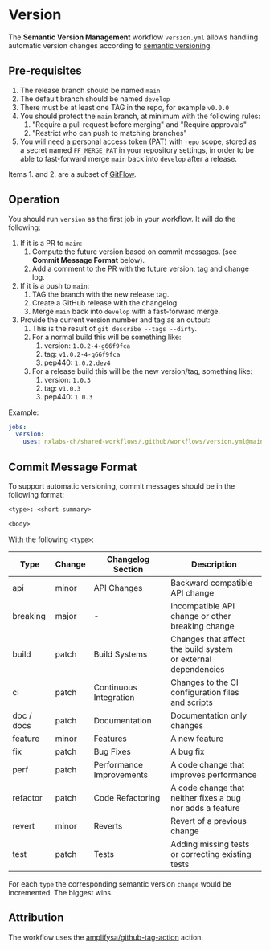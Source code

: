 # Version

The **Semantic Version Management** workflow `version.yml` allows handling automatic version changes according to [semantic versioning](https://semver.org).

## Pre-requisites

1. The release branch should be named `main`
2. The default branch should be named `develop`
3. There must be at least one TAG in the repo, for example `v0.0.0`
4. You should protect the `main` branch, at minimum with the following rules:
   1. "Require a pull request before merging" and "Require approvals"
   2. "Restrict who can push to matching branches"
5. You will need a personal access token (PAT) with `repo` scope, stored as a secret named `FF_MERGE_PAT` in your
   repository settings, in order to be able to fast-forward merge `main` back into `develop` after a release.

Items 1. and 2. are a subset of [GitFlow](https://nvie.com/posts/a-successful-git-branching-model/).

## Operation

You should run `version` as the first job in your workflow.
It will do the following:

1. If it is a PR to `main`:
   1. Compute the future version based on commit messages. (see **Commit Message Format** below).
   2. Add a comment to the PR with the future version, tag and change log.
2. If it is a push to `main`:
   1. TAG the branch with the new release tag.
   2. Create a GitHub release with the changelog
   3. Merge `main` back into `develop` with a fast-forward merge.
3. Provide the current version number and tag as an output:
   1. This is the result of `git describe --tags --dirty`.
   2. For a normal build this will be something like:
      1. version: `1.0.2-4-g66f9fca`
      2. tag: `v1.0.2-4-g66f9fca`
      3. pep440: `1.0.2.dev4`
   3. For a release build this will be the new version/tag, something like:
      1. version: `1.0.3`
      2. tag: `v1.0.3`
      3. pep440: `1.0.3`

Example:

``` yaml
jobs:
  version:
    uses: nxlabs-ch/shared-workflows/.github/workflows/version.yml@main
```

## Commit Message Format

To support automatic versioning, commit messages should be in the following format:

```txt
<type>: <short summary>

<body>
```

With the following `<type>`:
  
| Type       | Change | Changelog Section        | Description                                                      |
|------------|--------|--------------------------|------------------------------------------------------------------|
| api        | minor  | API Changes              | Backward compatible API change                                   |
| breaking   | major  | -                        | Incompatible API change or other<br>breaking change              |
| build      | patch  | Build Systems            | Changes that affect the build system<br>or external dependencies |
| ci         | patch  | Continuous Integration   | Changes to the CI configuration files<br>and scripts             |
| doc / docs | patch  | Documentation            | Documentation only changes                                       |
| feature    | minor  | Features                 | A new feature                                                    |
| fix        | patch  | Bug Fixes                | A bug fix                                                        |
| perf       | patch  | Performance Improvements | A code change that improves performance                          |  
| refactor   | patch  | Code Refactoring         | A code change that neither fixes a bug<br>nor adds a feature     |  
| revert     | minor  | Reverts                  | Revert of a previous change                                      |
| test       | patch  | Tests                    | Adding missing tests or correcting existing tests                |

For each `type` the corresponding semantic version `change` would be incremented. The biggest wins.

## Attribution

The workflow uses the [amplifysa/github-tag-action](https://github.com/amplifysa/github-tag-action) action.
